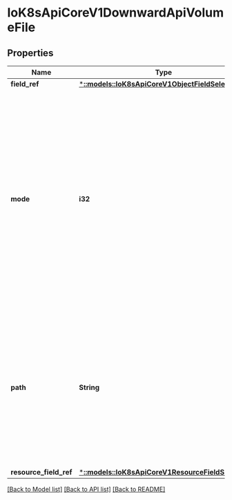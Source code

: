 # IoK8sApiCoreV1DownwardApiVolumeFile

## Properties
Name | Type | Description | Notes
------------ | ------------- | ------------- | -------------
**field_ref** | [***::models::IoK8sApiCoreV1ObjectFieldSelector**](io.k8s.api.core.v1.ObjectFieldSelector.md) |  | [optional] 
**mode** | **i32** | Optional: mode bits to use on this file, must be a value between 0 and 0777. If not specified, the volume defaultMode will be used. This might be in conflict with other options that affect the file mode, like fsGroup, and the result can be other mode bits set. | [optional] 
**path** | **String** | Required: Path is  the relative path name of the file to be created. Must not be absolute or contain the '..' path. Must be utf-8 encoded. The first item of the relative path must not start with '..' | 
**resource_field_ref** | [***::models::IoK8sApiCoreV1ResourceFieldSelector**](io.k8s.api.core.v1.ResourceFieldSelector.md) |  | [optional] 

[[Back to Model list]](../README.md#documentation-for-models) [[Back to API list]](../README.md#documentation-for-api-endpoints) [[Back to README]](../README.md)


